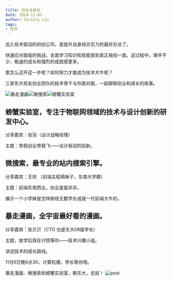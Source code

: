 ```yaml
---
title: 创业与成长
date: 2014-11-03
author: Christy Liu
tags:
- 合作
---
```


加入技术驱动的初创公司，是提升自身综合实力的最好办法了。

快速应对面临的挑战，全面学习知识和技能直到真正独挡一面。这过程中，艰辛不少，极速的成长和强烈的成就感更多。

那怎么迈开这一步呢？如何努力才能成为技术大牛呢？

三家东大校友创业团队的技术骨干与你面对面，一起聊聊创业和成长的故事。

![暴走漫画](baoman.png)![微搜索](tinysou.png)![螃蟹实验室](crabxlab.png)

## 螃蟹实验室，专注于物联网领域的技术与设计创新的研发中心。

分享嘉宾：张羽（设计战略经理）

主题：带我创业带我飞——设计驱动的创新。

## 微搜索，最专业的站内搜索引擎。

分享嘉宾：王欣 （前端主程萌妹子，东南大学霸）

主题：前端东南西北，创业是是非非。

展示一个小学妹是怎样俯视无数学长成就一代前端大牛的。

## 暴走漫画，全宇宙最好看的漫画。

分享嘉宾：张贝贝（CTO 也是东大08级学长）

主题，放学后我在计院等你——技术兴趣小组。

讲述技术的成长路线。


11月6日晚6点30，计算机楼，学长等你哦。

暴走漫画、微搜索和螃蟹实验室，朝东大，走起！
![post](nov6th.jpg)


